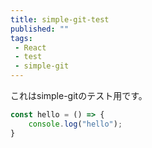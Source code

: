 ```yaml
---
title: simple-git-test
published: ""
tags:
 - React
 - test
 - simple-git
---
```


これはsimple-gitのテスト用です。
```js:index.js
const hello = () => {
    console.log("hello");
}
```